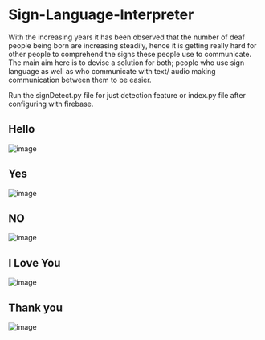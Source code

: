 # Sign-Language-Interpreter

With the increasing years it has been observed that the number of deaf people being born are increasing steadily, hence it is getting really hard for other people to comprehend the signs these people use to communicate. The main aim here is to devise a solution for both; people who use sign language as well as who communicate with text/ audio making communication between them to be easier.

Run the signDetect.py file for just detection feature or index.py file after configuring with firebase. 

## Hello
![image](https://user-images.githubusercontent.com/65307083/226105477-de7f3199-ce7a-4a59-8ee7-52935c89f1e3.png)

## Yes
![image](https://user-images.githubusercontent.com/65307083/226105581-8e81ad82-46c2-464e-807a-2f1a739f7e05.png)


## NO
![image](https://user-images.githubusercontent.com/65307083/226105546-35d46152-a0c7-411f-a211-94440e15360b.png)


## I Love You
![image](https://user-images.githubusercontent.com/65307083/226105630-0912cfc2-6663-4746-80a1-9245ae8b3367.png)

## Thank you
![image](https://user-images.githubusercontent.com/65307083/226105598-0aee958c-5f07-44b6-9542-e6a41ea6a5a0.png)




